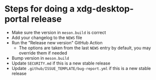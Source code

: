 # Steps for doing a xdg-desktop-portal release

- Make sure the version in `meson.build` is correct
- Add your changelog to the `NEWS` file
- Run the "Release new version" GitHub Action
  - The options are taken from the last `NEWS` entry by default, you may override them if needed
- Bump version in `meson.build`
- Update `SECURITY.md` if this is a new stable release
- Update `.github/ISSUE_TEMPLATE/bug-report.yml` if this is a new stable release
